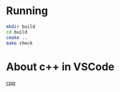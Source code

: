 # Running

```bash
mkdir build
cd build
cmake ..
make check
```

# About c++ in VSCode

[cpp](https://code.visualstudio.com/docs/languages/cpp)
